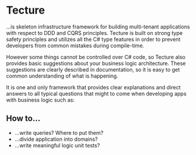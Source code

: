 # Tecture

...is skeleton infrastructure framework for building multi-tenant applications with respect to DDD and CQRS principles. Tecture is built on strong type safety principles and utilizes all the C# type features in order to prevent developers from common mistakes during compile-time.

However some things cannot be controlled over C# code, so Tecture also provides basic suggestions about your business logic architecture. These suggestions are clearly described in documentation, so it is easy to get common understanding of what is happening.

It is one and only framework that provides clear explanations and direct answers to all typical questions that might to come when developing apps with business logic such as:

## How to...
- ...write queries? Where to put them?
- ...divide application into domains?
- ...write meaningful logic unit tests?

